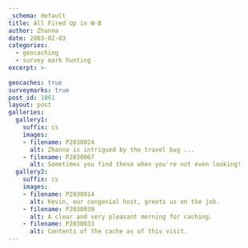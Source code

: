 ```yaml
---
_schema: default
title: All Fired Up in W-B
author: Zhanna
date: 2003-02-03
categories:
  - geocaching
  - survey mark hunting
excerpt: >- 
  
geocaches: true
surveymarks: true
post_id: 1861
layout: post
galleries:
  gallery1:
    suffix: cs 
    images:
    - filename: P2030024
      alt: Zhanna is intrigued by the travel bug ...
    - filename: P2030067  
      alt: Sometimes you find these when you're not even looking!  
  gallery2:
    suffix: cs 
    images:
    - filename: P2030014
      alt: Kevin, our congenial host, greets us on the job.
    - filename: P2030039
      alt: A clear and very pleasant morning for caching.  
    - filename: P2030033
      alt: Contents of the cache as of this visit.          
---
```


